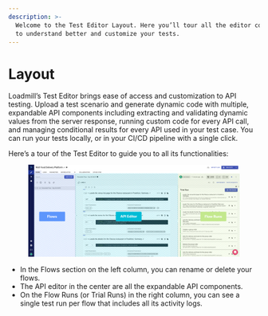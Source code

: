 ```yaml
---
description: >-
  Welcome to the Test Editor Layout. Here you’ll tour all the editor components
  to understand better and customize your tests.
---
```


# Layout

Loadmill’s Test Editor brings ease of access and customization to API testing. Upload a test scenario and generate dynamic code with multiple, expandable API components including extracting and validating dynamic values from the server response, running custom code for every API call, and managing conditional results for every API used in your test case. You can run your tests locally, or in your CI/CD pipeline with a single click.

Here’s a tour of the Test Editor to guide you to all its functionalities:

<figure><img src="../../.gitbook/assets/editor-sections (1).png" alt=""><figcaption></figcaption></figure>

* In the Flows section on the left column, you can rename or delete your flows.
* The API editor in the center are all the expandable API components. &#x20;
* On the Flow Runs (or Trial Runs) in the right column, you can see a single test run per flow that includes all its activity logs.
